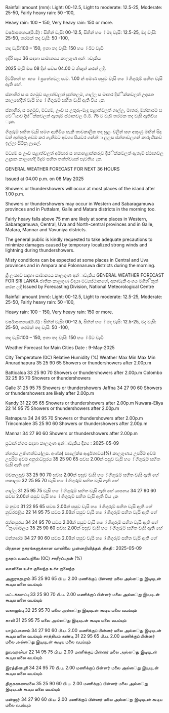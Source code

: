 Rainfall amount (mm): Light: 00-12.5, Light to moderate: 12.5-25, Moderate: 25-50, Fairly heavy rain: 50 -100,

Heavy rain: 100 – 150, Very heavy rain: 150 or more.

වර්ෂාපතනය(මි.මී) : සිහින් වැසි: 00-12.5, සිහින් හ ෝ මද වැසි: 12.5-25, මද වැසි: 25-50, තරමක් තද වැසි: 50 -100,

තද වැසි:100 – 150, ඉතා තද වැසි: 150 හ ෝ ඊට වැඩි

ඉදිරි පැය 36 සඳහා සාමාන්‍යය කාලගුණ අන්‍ාවැකිය

2025 මැයි මස 08 දින්‍ සවස 04.00 ට නිකුත් කරන්‍ ලදි.

දිවයිහන් හ ාහ ෝ ප්‍රහේශවල ප.ව. 1.00 න් පමණ පසුව වැසි හ ෝ ගිගුරුම් සහිත වැසි ඇති හේ.

ස්නාහිර ස ස රගමුව පළාත්වලත් පුත්තලම, ගාල්ල ස මාතර දිස්ික්කවලත් උදෑසන කාලහේදීත් වැසි හ ෝ ගිගුරුම් සහිත වැසි ඇති විය ැක.

ස්නාහිර, ස රගමුව, මධ්‍යම, ඌව ස උතුරු-මැද පළාත්වලත් ගාල්ල, මාතර, මන්නාරම ස වේියාව දිස්ික්කවලත් ඇතැම් ස්ථානවල මි.මී. 75 ට වැඩි තරමක තද වැසි ඇතිවිය ැක.

ගිගුරුම් සහිත වැසි සමග ඇතිවිය හැකි තාවකාලික තද සුළං වලින් සහ අකුණු මඟින් සිදු වන්‍ අන්‍තුරු අවම කර ගැනීමට අවශ්‍ය පියවර ගන්න්‍ා ලලස ජන්‍තාවලගන් කාරුණිකව ඉල්ලා සිටිනු ලැලේ.

මධ්‍යම ස ඌව පළාත්වලත් අම්පාර ස හපාහළාන්නරුව දිස්ික්කවලත් ඇතැම් ස්ථානවල උදෑසන කාලහේදී මීදුම් සහිත තත්ත්වයක් පැවතිය ැක.

GENERAL WEATHER FORECAST FOR NEXT 36 HOURS

Issued at 04.00 p.m. on 08 May 2025

Showers or thundershowers will occur at most places of the island after 1.00 p.m.

Showers or thundershowers may occur in Western and Sabaragamuwa provinces and in Puttalam, Galle and Matara districts in the morning too.

Fairly heavy falls above 75 mm are likely at some places in Western, Sabaragamuwa, Central, Uva and North-central provinces and in Galle, Matara, Mannar and Vavuniya districts.

The general public is kindly requested to take adequate precautions to minimize damages caused by temporary localized strong winds and lightning during thundershowers.

Misty conditions can be expected at some places in Central and Uva provinces and in Ampara and Polonnaruwa districts during the morning.

ශ්‍රී ලංකාව සඳහා සාමාන්‍යය කාලගුණ අන්‍ාවැකිය GENERAL WEATHER FORECAST FOR SRI LANKA ජාතික කාලගුණ විදයා මධ්‍යස්ථානහේ, අනාවැකි අංශය මගින් ිකුත් කරන ලදි Issued by Forecasting Division, National Meteorological Centre

Rainfall amount (mm): Light: 00-12.5, Light to moderate: 12.5-25, Moderate: 25-50, Fairly heavy rain: 50 -100,

Heavy rain: 100 – 150, Very heavy rain: 150 or more.

වර්ෂාපතනය(මි.මී) : සිහින් වැසි: 00-12.5, සිහින් හ ෝ මද වැසි: 12.5-25, මද වැසි: 25-50, තරමක් තද වැසි: 50 -100,

තද වැසි:100 – 150, ඉතා තද වැසි: 150 හ ෝ ඊට වැඩි

Weather Forecast for Main Cities Date : 9-May-2025

City Temperature (0C) Relative Humidity (%) Weather Max Min Max Min Anuradhapura 35 25 90 65 Showers or thundershowers after 2.00p.m

Batticaloa 33 25 90 70 Showers or thundershowers after 2.00p.m Colombo 32 25 95 70 Showers or thundershowers

Galle 31 25 95 75 Showers or thundershowers Jaffna 34 27 90 60 Showers or thundershowers are likely after 2.00p.m

Kandy 31 22 95 65 Showers or thundershowers after 2.00p.m Nuwara-Eliya 22 14 95 75 Showers or thundershowers after 2.00p.m

Ratnapura 34 24 95 70 Showers or thundershowers after 2.00p.m Trincomalee 35 25 90 60 Showers or thundershowers after 2.00p.m

Mannar 34 27 90 60 Showers or thundershowers after 2.00p.m

ප්‍රධාන්‍ න්‍ගර සදහා කාලගුණ අන්‍ාවැකිය දින්‍ය : 2025-05-09

න්‍ගරය උෂ්ණත්වය(ලස. අංශ්‍ක) සාලේක්ෂ ආර්ද්‍රතාවය(%) කාලගුණය උපරිම අවම උපරිම අවම අනුරාධ්‍පුරය 35 25 90 65 සවස 2.00න් පසුව වැසි හ ෝ ගිගුරුම් සහිත වැසි ඇති හේ

මඩකලපුව 33 25 90 70 සවස 2.00න් පසුව වැසි හ ෝ ගිගුරුම් සහිත වැසි ඇති හේ හකාළඹ 32 25 95 70 වැසි හ ෝ ගිගුරුම් සහිත වැසි ඇති හේ

ගාල්ල 31 25 95 75 වැසි හ ෝ ගිගුරුම් සහිත වැසි ඇති හේ යාපනය 34 27 90 60 සවස 2.00න් පසුව වැසි හ ෝ ගිගුරුම් සහිත වැසි ඇති විය ැක

ම නුවර 31 22 95 65 සවස 2.00න් පසුව වැසි හ ෝ ගිගුරුම් සහිත වැසි ඇති හේ නුවරඑළිය 22 14 95 75 සවස 2.00න් පසුව වැසි හ ෝ ගිගුරුම් සහිත වැසි ඇති හේ

රත්නපුරය 34 24 95 70 සවස 2.00න් පසුව වැසි හ ෝ ගිගුරුම් සහිත වැසි ඇති හේ ිකුණාමලය 35 25 90 60 සවස 2.00න් පසුව වැසි හ ෝ ගිගුරුම් සහිත වැසි ඇති හේ

මන්නාරම 34 27 90 60 සවස 2.00න් පසුව වැසි හ ෝ ගිගුරුම් සහිත වැසි ඇති හේ

பிரதான நகரங்களுக்கான வானிலை முன்னறிவித்தல் திகதி : 2025-05-09

நகரம் வவப்பநிலை (0C) சாரீரப்பதன் (%)

வானிலை உச்ச குலைந்த உச்ச குலைந்த

அனுராதபுரம் 35 25 90 65 பி.ப. 2.00 மணிக்குப் பின்னர் மலை அல்ைது இடியுடன் கூடிய மலை வபய்யும்

மட்டக்களப்பு 33 25 90 70 பி.ப. 2.00 மணிக்குப் பின்னர் மலை அல்ைது இடியுடன் கூடிய மலை வபய்யும்

வகாழும்பு 32 25 95 70 மலை அல்ைது இடியுடன் கூடிய மலை வபய்யும்

காலி 31 25 95 75 மலை அல்ைது இடியுடன் கூடிய மலை வபய்யும்

யாழ்ப்பாணம் 34 27 90 60 பி.ப. 2.00 மணிக்குப் பின்னர் மலை அல்ைது இடியுடன் கூடிய மலை வபய்யும் சாத்தியம் கண்டி 31 22 95 65 பி.ப. 2.00 மணிக்குப் பின்னர் மலை அல்ைது இடியுடன் கூடிய மலை வபய்யும்

நுவவரலியா 22 14 95 75 பி.ப. 2.00 மணிக்குப் பின்னர் மலை அல்ைது இடியுடன் கூடிய மலை வபய்யும்

இரத்தினபுரி 34 24 95 70 பி.ப. 2.00 மணிக்குப் பின்னர் மலை அல்ைது இடியுடன் கூடிய மலை வபய்யும்

திருககாணமலை 35 25 90 60 பி.ப. 2.00 மணிக்குப் பின்னர் மலை அல்ைது இடியுடன் கூடிய மலை வபய்யும்

மன்னார் 34 27 90 60 பி.ப. 2.00 மணிக்குப் பின்னர் மலை அல்ைது இடியுடன் கூடிய மலை வபய்யும்